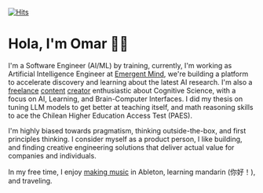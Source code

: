 [![Hits](https://hits.seeyoufarm.com/api/count/incr/badge.svg?url=https%3A%2F%2Fgithub.com%2Fofou&count_bg=%2379C83D&title_bg=%23000000&icon=&icon_color=%23E7E7E7&title=+hits&edge_flat=false)](https://hits.seeyoufarm.com) 

# Hola, I'm Omar 🚶🏻

I'm a Software Engineer (AI/ML) by training, currently, I'm working as Artificial Intelligence Engineer at [Emergent Mind](https://www.emergentmind.com), we're building a platform to accelerate discovery and learning about the latest AI research. I'm also a [freelance](https://www.youtube.com/watch?v=_MIEZSgQYHE) [content](https://www.youtube.com/watch?v=kFlLzFuslfQ) [creator](https://www.youtube.com/watch?v=ISa10TrJK7w) enthusiastic about Cognitive Science, with a focus on AI, Learning, and Brain-Computer Interfaces. I did my thesis on tuning LLM models to get better at teaching itself, and math reasoning skills to ace the Chilean Higher Education Access Test (PAES).

I'm highly biased towards pragmatism, thinking outside-the-box, and first principles thinking. I consider myself as a product person, I like building, and finding creative engineering solutions that deliver actual value for companies and individuals.

In my free time, I enjoy [making music](https://open.spotify.com/artist/5e6x7QJXOGbkDEPpEOWm1w) in Ableton, learning mandarin (你好！), and traveling.
